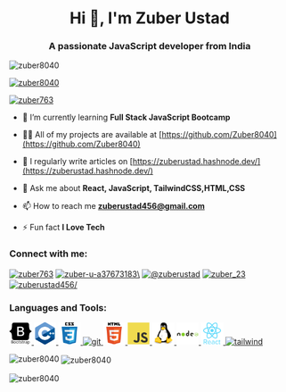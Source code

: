 <h1 align="center">Hi 👋, I'm Zuber Ustad</h1>
<h3 align="center">A passionate JavaScript developer from India</h3>

<p align="left"> <img src="https://komarev.com/ghpvc/?username=zuber8040&label=Profile%20views&color=0e75b6&style=flat" alt="zuber8040" /> </p>

<p align="left"> <a href="https://github.com/ryo-ma/github-profile-trophy"><img src="https://github-profile-trophy.vercel.app/?username=zuber8040" alt="zuber8040" /></a> </p>

<p align="left"> <a href="https://twitter.com/zuber763" target="blank"><img src="https://img.shields.io/twitter/follow/zuber763?logo=twitter&style=for-the-badge" alt="zuber763" /></a> </p>

- 🌱 I’m currently learning **Full Stack JavaScript Bootcamp**

- 👨‍💻 All of my projects are available at [https://github.com/Zuber8040](https://github.com/Zuber8040)

- 📝 I regularly write articles on [https://zuberustad.hashnode.dev/](https://zuberustad.hashnode.dev/)

- 💬 Ask me about **React, JavaScript, TailwindCSS,HTML,CSS**

- 📫 How to reach me **zuberustad456@gmail.com**

- ⚡ Fun fact **I Love Tech**

<h3 align="left">Connect with me:</h3>
<p align="left">
<a href="https://twitter.com/zuber763" target="blank"><img align="center" src="https://raw.githubusercontent.com/rahuldkjain/github-profile-readme-generator/master/src/images/icons/Social/twitter.svg" alt="zuber763" height="30" width="40" /></a>
<a href="https://linkedin.com/in/zuber-u-a37673183\" target="blank"><img align="center" src="https://raw.githubusercontent.com/rahuldkjain/github-profile-readme-generator/master/src/images/icons/Social/linked-in-alt.svg" alt="zuber-u-a37673183\" height="30" width="40" /></a>
<a href="https://hashnode.com/@zuberustad" target="blank"><img align="center" src="https://raw.githubusercontent.com/rahuldkjain/github-profile-readme-generator/master/src/images/icons/Social/hashnode.svg" alt="@zuberustad" height="30" width="40" /></a>
<a href="https://www.codechef.com/users/zuber_23" target="blank"><img align="center" src="https://cdn.jsdelivr.net/npm/simple-icons@3.1.0/icons/codechef.svg" alt="zuber_23" height="30" width="40" /></a>
<a href="https://www.leetcode.com/zuberustad456/" target="blank"><img align="center" src="https://raw.githubusercontent.com/rahuldkjain/github-profile-readme-generator/master/src/images/icons/Social/leet-code.svg" alt="zuberustad456/" height="30" width="40" /></a>
</p>

<h3 align="left">Languages and Tools:</h3>
<p align="left"> <a href="https://getbootstrap.com" target="_blank" rel="noreferrer"> <img src="https://raw.githubusercontent.com/devicons/devicon/master/icons/bootstrap/bootstrap-plain-wordmark.svg" alt="bootstrap" width="40" height="40"/> </a> <a href="https://www.w3schools.com/cpp/" target="_blank" rel="noreferrer"> <img src="https://raw.githubusercontent.com/devicons/devicon/master/icons/cplusplus/cplusplus-original.svg" alt="cplusplus" width="40" height="40"/> </a> <a href="https://www.w3schools.com/css/" target="_blank" rel="noreferrer"> <img src="https://raw.githubusercontent.com/devicons/devicon/master/icons/css3/css3-original-wordmark.svg" alt="css3" width="40" height="40"/> </a> <a href="https://git-scm.com/" target="_blank" rel="noreferrer"> <img src="https://www.vectorlogo.zone/logos/git-scm/git-scm-icon.svg" alt="git" width="40" height="40"/> </a> <a href="https://www.w3.org/html/" target="_blank" rel="noreferrer"> <img src="https://raw.githubusercontent.com/devicons/devicon/master/icons/html5/html5-original-wordmark.svg" alt="html5" width="40" height="40"/> </a> <a href="https://developer.mozilla.org/en-US/docs/Web/JavaScript" target="_blank" rel="noreferrer"> <img src="https://raw.githubusercontent.com/devicons/devicon/master/icons/javascript/javascript-original.svg" alt="javascript" width="40" height="40"/> </a> <a href="https://www.linux.org/" target="_blank" rel="noreferrer"> <img src="https://raw.githubusercontent.com/devicons/devicon/master/icons/linux/linux-original.svg" alt="linux" width="40" height="40"/> </a> <a href="https://nodejs.org" target="_blank" rel="noreferrer"> <img src="https://raw.githubusercontent.com/devicons/devicon/master/icons/nodejs/nodejs-original-wordmark.svg" alt="nodejs" width="40" height="40"/> </a> <a href="https://reactjs.org/" target="_blank" rel="noreferrer"> <img src="https://raw.githubusercontent.com/devicons/devicon/master/icons/react/react-original-wordmark.svg" alt="react" width="40" height="40"/> </a> <a href="https://tailwindcss.com/" target="_blank" rel="noreferrer"> <img src="https://www.vectorlogo.zone/logos/tailwindcss/tailwindcss-icon.svg" alt="tailwind" width="40" height="40"/> </a> </p>

<p><img align="left" src="https://github-readme-stats.vercel.app/api/top-langs?username=zuber8040&show_icons=true&locale=en&layout=compact" alt="zuber8040" /></p>

<p>&nbsp;<img align="center" src="https://github-readme-stats.vercel.app/api?username=zuber8040&show_icons=true&locale=en" alt="zuber8040" /></p>

<p><img align="center" src="https://github-readme-streak-stats.herokuapp.com/?user=zuber8040&" alt="zuber8040" /></p>
